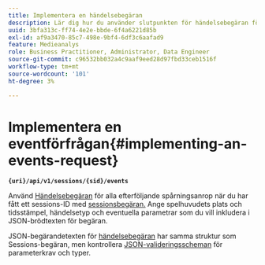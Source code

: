 ```yaml
---
title: Implementera en händelsebegäran
description: Lär dig hur du använder slutpunkten för händelsebegäran för alla efterföljande spårningsanrop när du har fått ett sessions-ID
uuid: 3bfa313c-ff74-4e2e-bbde-6f4a6221d85b
exl-id: af9a3470-85c7-498e-9bf4-6df3c6aafad9
feature: Medieanalys
role: Business Practitioner, Administrator, Data Engineer
source-git-commit: c96532bb032a4c9aaf9eed28d97fbd33ceb1516f
workflow-type: tm+mt
source-wordcount: '101'
ht-degree: 3%

---
```


# Implementera en eventförfrågan{#implementing-an-events-request}

**`{uri}/api/v1/sessions/{sid}/events`**

Använd [Händelsebegäran](/help/media-collection-api/mc-api-ref/mc-api-events-req.md) för alla efterföljande spårningsanrop när du har fått ett sessions-ID med [sessionsbegäran.](/help/media-collection-api/mc-api-ref/mc-api-sessions-req.md) Ange spelhuvudets plats och tidsstämpel, händelsetyp och eventuella parametrar som du vill inkludera i JSON-brödtexten för begäran.

JSON-begärandetexten för [händelsebegäran](/help/media-collection-api/mc-api-ref/mc-api-events-req.md) har samma struktur som Sessions-begäran, men kontrollera [JSON-valideringsscheman](/help/media-collection-api/mc-api-ref/mc-api-json-validation.md) för parameterkrav och typer.
